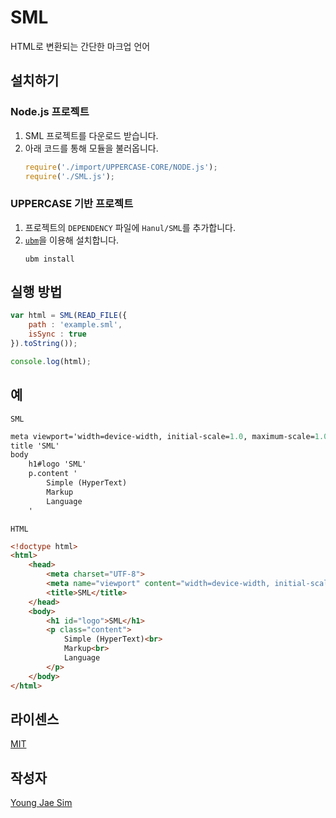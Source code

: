 # SML
HTML로 변환되는 간단한 마크업 언어

## 설치하기
### Node.js 프로젝트
1. SML 프로젝트를 다운로드 받습니다.
2. 아래 코드를 통해 모듈을 불러옵니다.
	```javascript
	require('./import/UPPERCASE-CORE/NODE.js');
	require('./SML.js');
	```

### UPPERCASE 기반 프로젝트
1. 프로젝트의 `DEPENDENCY` 파일에 `Hanul/SML`를 추가합니다.
2. [`ubm`](https://www.npmjs.com/package/ubm)을 이용해 설치합니다.
    ```
    ubm install
    ```

## 실행 방법
```javascript
var html = SML(READ_FILE({
	path : 'example.sml',
	isSync : true
}).toString());

console.log(html);
```

## 예
`SML`
```sml
meta viewport='width=device-width, initial-scale=1.0, maximum-scale=1.0, minimum-scale=1.0, user-scalable=no'
title 'SML'
body
	h1#logo 'SML'
	p.content '
		Simple (HyperText)
		Markup
		Language
	'
```

`HTML`
```html
<!doctype html>
<html>
	<head>
		<meta charset="UTF-8">
		<meta name="viewport" content="width=device-width, initial-scale=1.0, maximum-scale=1.0, minimum-scale=1.0, user-scalable=no">
		<title>SML</title>
	</head>
	<body>
		<h1 id="logo">SML</h1>
		<p class="content">
			Simple (HyperText)<br>
			Markup<br>
			Language
		</p>
	</body>
</html>
```

## 라이센스
[MIT](LICENSE)

## 작성자
[Young Jae Sim](https://github.com/Hanul)